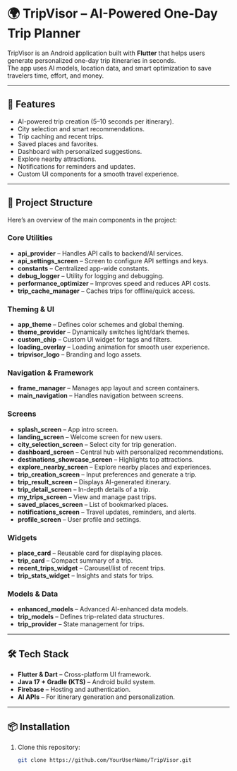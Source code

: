 # 🌍 TripVisor – AI-Powered One-Day Trip Planner

TripVisor is an Android application built with **Flutter** that helps users generate personalized one-day trip itineraries in seconds.  
The app uses AI models, location data, and smart optimization to save travelers time, effort, and money.

---

## 🚀 Features
- AI-powered trip creation (5–10 seconds per itinerary).
- City selection and smart recommendations.
- Trip caching and recent trips.
- Saved places and favorites.
- Dashboard with personalized suggestions.
- Explore nearby attractions.
- Notifications for reminders and updates.
- Custom UI components for a smooth travel experience.

---

## 📂 Project Structure

Here’s an overview of the main components in the project:

### Core Utilities
- **api_provider** – Handles API calls to backend/AI services.  
- **api_settings_screen** – Screen to configure API settings and keys.  
- **constants** – Centralized app-wide constants.  
- **debug_logger** – Utility for logging and debugging.  
- **performance_optimizer** – Improves speed and reduces API costs.  
- **trip_cache_manager** – Caches trips for offline/quick access.  

### Theming & UI
- **app_theme** – Defines color schemes and global theming.  
- **theme_provider** – Dynamically switches light/dark themes.  
- **custom_chip** – Custom UI widget for tags and filters.  
- **loading_overlay** – Loading animation for smooth user experience.  
- **tripvisor_logo** – Branding and logo assets.  

### Navigation & Framework
- **frame_manager** – Manages app layout and screen containers.  
- **main_navigation** – Handles navigation between screens.  

### Screens
- **splash_screen** – App intro screen.  
- **landing_screen** – Welcome screen for new users.  
- **city_selection_screen** – Select city for trip generation.  
- **dashboard_screen** – Central hub with personalized recommendations.  
- **destinations_showcase_screen** – Highlights top attractions.  
- **explore_nearby_screen** – Explore nearby places and experiences.  
- **trip_creation_screen** – Input preferences and generate a trip.  
- **trip_result_screen** – Displays AI-generated itinerary.  
- **trip_detail_screen** – In-depth details of a trip.  
- **my_trips_screen** – View and manage past trips.  
- **saved_places_screen** – List of bookmarked places.  
- **notifications_screen** – Travel updates, reminders, and alerts.  
- **profile_screen** – User profile and settings.  

### Widgets
- **place_card** – Reusable card for displaying places.  
- **trip_card** – Compact summary of a trip.  
- **recent_trips_widget** – Carousel/list of recent trips.  
- **trip_stats_widget** – Insights and stats for trips.  

### Models & Data
- **enhanced_models** – Advanced AI-enhanced data models.  
- **trip_models** – Defines trip-related data structures.  
- **trip_provider** – State management for trips.  

---

## 🛠️ Tech Stack
- **Flutter & Dart** – Cross-platform UI framework.  
- **Java 17 + Gradle (KTS)** – Android build system.  
- **Firebase** – Hosting and authentication.  
- **AI APIs** – For itinerary generation and personalization.  

---

## 📦 Installation
1. Clone this repository:  
   ```bash
   git clone https://github.com/YourUserName/TripVisor.git
